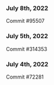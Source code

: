 ### July 8th, 2022

Commit #95507

### July 5th, 2022

Commit #314353


### July 4th, 2022

Commit #72281
